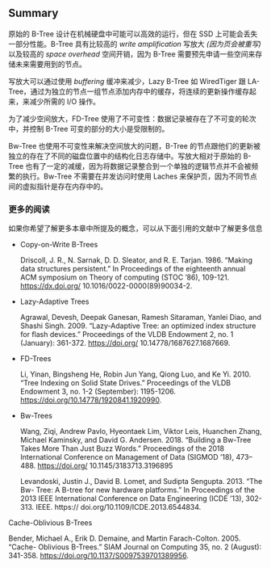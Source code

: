 ## Summary

原始的 B-Tree 设计在机械硬盘中可能可以高效的运行，但在 SSD 上可能会丢失一部分性能。B-Tree 具有比较高的 *write amplification* 写放大 *(因为页会被重写)* 以及较高的 *space overhead* 空间开销，因为 B-Tree 需要预先申请一些空间来存储未来需要用到的节点。

写放大可以通过使用 *buffering* 缓冲来减少，Lazy B-Tree 如 WiredTiger 跟 LA-Tree，通过为独立的节点一组节点添加内存中的缓存，将连续的更新操作缓存起来，来减少所需的 I/O 操作。

为了减少空间放大，FD-Tree 使用了不可变性：数据记录被存在了不可变的轮次中，并控制 B-Tree 可变的部分的大小是受限制的。

Bw-Tree 也使用不可变性来解决空间放大的问题，B-Tree 的节点跟他们的更新被独立的存在了不同的磁盘位置中的结构化日志存储中。写放大相对于原始的 B-Tree 也有了一定的减缓，因为将数据记录整合到一个单独的逻辑节点并不会被频繁的执行。Bw-Tree 不需要在并发访问时使用 Laches 来保护页，因为不同节点间的虚拟指针是存在内存中的。



### 更多的阅读

如果你希望了解更多本章中所提及的概念，可以从下面引用的文献中了解更多信息

- Copy-on-Write B-Trees

  Driscoll, J. R., N. Sarnak, D. D. Sleator, and R. E. Tarjan. 1986. “Making data structures persistent.” In Proceedings of the eighteenth annual ACM symposium on Theory of computing (STOC ’86), 109-121. https://dx.doi.org/ 10.1016/0022-0000(89)90034-2.

- Lazy-Adaptive Trees

  Agrawal, Devesh, Deepak Ganesan, Ramesh Sitaraman, Yanlei Diao, and Shashi Singh. 2009. “Lazy-Adaptive Tree: an optimized index structure for flash devices.” Proceedings of the VLDB Endowment 2, no. 1 (January): 361-372. https://doi.org/ 10.14778/1687627.1687669.

  

- FD-Trees 

  Li, Yinan, Bingsheng He, Robin Jun Yang, Qiong Luo, and Ke Yi. 2010. “Tree Indexing on Solid State Drives.” Proceedings of the VLDB Endowment 3, no. 1-2 (September): 1195-1206. https://doi.org/10.14778/1920841.1920990.

  

- Bw-Trees

  Wang, Ziqi, Andrew Pavlo, Hyeontaek Lim, Viktor Leis, Huanchen Zhang, Michael Kaminsky, and David G. Andersen. 2018. “Building a Bw-Tree Takes More Than Just Buzz Words.” Proceedings of the 2018 International Conference on Management of Data (SIGMOD ’18), 473–488. https://doi.org/ 10.1145/3183713.3196895

  

  Levandoski, Justin J., David B. Lomet, and Sudipta Sengupta. 2013. “The Bw- Tree: A B-tree for new hardware platforms.” In Proceedings of the 2013 IEEE International Conference on Data Engineering (ICDE ’13), 302-313. IEEE. https:// doi.org/10.1109/ICDE.2013.6544834.

Cache-Oblivious B-Trees

Bender, Michael A., Erik D. Demaine, and Martin Farach-Colton. 2005. “Cache- Oblivious B-Trees.” SIAM Journal on Computing 35, no. 2 (August): 341-358. https://doi.org/10.1137/S0097539701389956.

